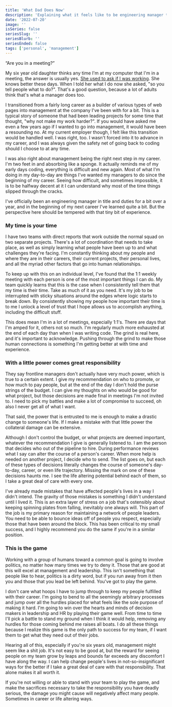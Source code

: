 ```yaml
---
title: 'What Dad Does Now'
description: 'Explaining what it feels like to be engineering manager to a six year old, and I think to myself. It involves many unglamorous and difficult things that need to be done no matter what and no matter when.'
date: '2022-07-20'
image: ''
isSeries: false
seriesSlug: ''
seriesBlurb: ''
seriesEnded: false
tags: ['personal', 'management']
---
```


“Are you in a meeting?”

My six year old daughter thinks any time I'm at my computer that I'm in a meeting, the answer is usually yes. [She used to ask if I was working](/what-dad-does). She knows better these days. When I told her what I do now she asked, "so you tell people what to do?". That's a good question, because a lot of adults think that's what a manager does too.

I transitioned from a fairly long career as a builder of various types of web pages into management at the company I've been with for a bit. This is a typical story of someone that had been leading projects for some time that thought, "why not make my work harder?". If you would have asked me even a few years ago if I wanted to go into management, it would have been a resounding no. At my current employer though, I felt like this transition would be handled well. I was right, too. I wasn't forced into it to advance in my career, and I was always given the safety net of going back to coding should I choose to at any time.

I was also right about management being the right next step in my career. I'm two feet in and absorbing like a sponge. It actually reminds me of my early days coding, everything is difficult and new again. Most of what I'm doing in my day-to-day are things I've wanted my managers to do since the beginning of my career. Seeing how difficult, and sometimes impossible, it is to be halfway decent at it I can understand why most of the time things slipped through the cracks.

I've officially been an engineering manager in title and duties for a bit over a year, and in the beginning of my next career I've learned quite a bit. But the perspective here should be tempered with that tiny bit of experience.

### My time is your time

I have two teams with direct reports that work outside the normal squad on two separate projects. There's a lot of coordination that needs to take place, as well as simply learning what people have been up to and what challenges they're facing. I'm constantly thinking about my people and where they are in their careers, their current projects, their personal lives, and all the myriad other factors that go into human relationships.

To keep up with this on an individual level, I've found that the 1:1 weekly meeting with each person is one of the most important things I can do. My team quickly learns that this is the case when I consistently tell them that my time is their time. Take as much of it as you need. It's my job to be interrupted with sticky situations around the edges where logic starts to break down. By consistently showing my people how important their time is to me I unlock a level of trust that I hope allows us to accomplish anything, including the difficult stuff.

This does mean I'm in a lot of meetings, especially 1:1's. There are days that I'm amped for it, others not so much. I'm regularly much more exhausted at the end of each day than when I was writing code. The grind is real here, and it's important to acknowledge. Pushing through the grind to make those human connections is something I'm getting better at with time and experience.

### With a little power comes great responsibility

They say frontline managers don't actually have very much power, which is true to a certain extent. I give my recommendation on who to promote, or how much to pay people, but at the end of the day I don't hold the purse strings of the budget. I can give my thoughts on who would be good for what project, but those decisions are made final in meetings I'm not invited to. I need to pick my battles and make a lot of compromise to succeed, oh also I never get all of what I want.

That said, the power that is entrusted to me is enough to make a drastic change to someone's life. If I make a mistake with that little power the collateral damage can be extensive.

Although I don't control the budget, or what projects are deemed important, whatever the recommendation I give is generally listened to. I am the person that decides who out of the pipeline to hire. During performance reviews what I say can alter the course of a person's career. When more help is needed on another project, I decide who to send. The list goes on, but each of these types of decisions literally changes the course of someone's day-to-day, career, or even life trajectory. Missing the mark on one of these decisions haunts me. I see the life altering potential behind each of them, so I take a great deal of care with every one.

I've already made mistakes that have affected people's lives in a way I didn't intend. The gravity of those mistakes is something I didn't understand until I lived it. This is an extra layer of stress on a job that's ostensibly about keeping spinning plates from falling, inevitably one always will. This part of the job is my primary reason for maintaining a network of people leaders. You need to be able to bounce ideas off of people you respect, especially those that have been around the block. This has been critical to my small success, and I highly recommend you do the same if you're in a similar position.

### This is the game

Working with a group of humans toward a common goal is going to involve politics, no matter how many times we try to deny it. Those that are good at this will excel at management and leadership. This isn't something that people like to hear, politics is a dirty word, but if you run away from it then you and those that you lead be left behind. You've got to play the game.

I don't care what hoops I have to jump through to keep my people fulfilled with their career. I'm going to bend to all the seemingly arbitrary processes and jump over all the hurdles placed for what feels like the sole purpose of making it hard. I'm going to win over the hearts and minds of decision makers in leadership and HR by playing their game well. From time to time I'll pick a battle to stand my ground when I think it would help, removing any hurdles for those coming behind me raises all boats. I do all these things because I realize this game is the only path to success for my team, if I want them to get what they need out of their jobs.

Hearing all of this, especially if you're six years old, management might seem like a shit job. It's not easy to be good at, but the reward for seeing people on my team grow by leaps and bounds far exceeds any discomfort I have along the way. I can help change people's lives in not-so-insignificant ways for the better if I take a great deal of care with that responsibility. That alone makes it all worth it.

If you're not willing or able to stand with your team to play the game, and make the sacrifices necessary to take the responsibility you have deadly serious, the damage you might cause will negatively affect many people. Sometimes in career or life altering ways.
